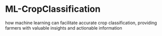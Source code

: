 # ML-CropClassification
how machine learning can facilitate accurate crop classification, providing farmers with valuable insights and actionable information
